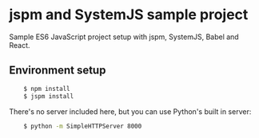 # jspm and SystemJS sample project 
 
Sample ES6 JavaScript project setup with jspm, SystemJS, Babel and React.
  
## Environment setup 

```sh
	$ npm install
	$ jspm install
```

There's no server included here, but you can use Python's built in server: 
  
```sh
	$ python -m SimpleHTTPServer 8000
```